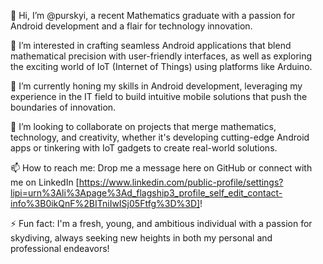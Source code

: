 👋 Hi, I’m @purskyi, a recent Mathematics graduate with a passion for Android development and a flair for technology innovation.

👀 I’m interested in crafting seamless Android applications that blend mathematical precision with user-friendly interfaces, as well as exploring the exciting world of IoT (Internet of Things) using platforms like Arduino.

🌱 I’m currently honing my skills in Android development, leveraging my experience in the IT field to build intuitive mobile solutions that push the boundaries of innovation.

💞️ I’m looking to collaborate on projects that merge mathematics, technology, and creativity, whether it's developing cutting-edge Android apps or tinkering with IoT gadgets to create real-world solutions.

📫 How to reach me: Drop me a message here on GitHub or connect with me on LinkedIn [https://www.linkedin.com/public-profile/settings?lipi=urn%3Ali%3Apage%3Ad_flagship3_profile_self_edit_contact-info%3B0ikQnF%2BITniIwISj05Ftfg%3D%3D]!

⚡ Fun fact: I'm a fresh, young, and ambitious individual with a passion for skydiving, always seeking new heights in both my personal and professional endeavors!
